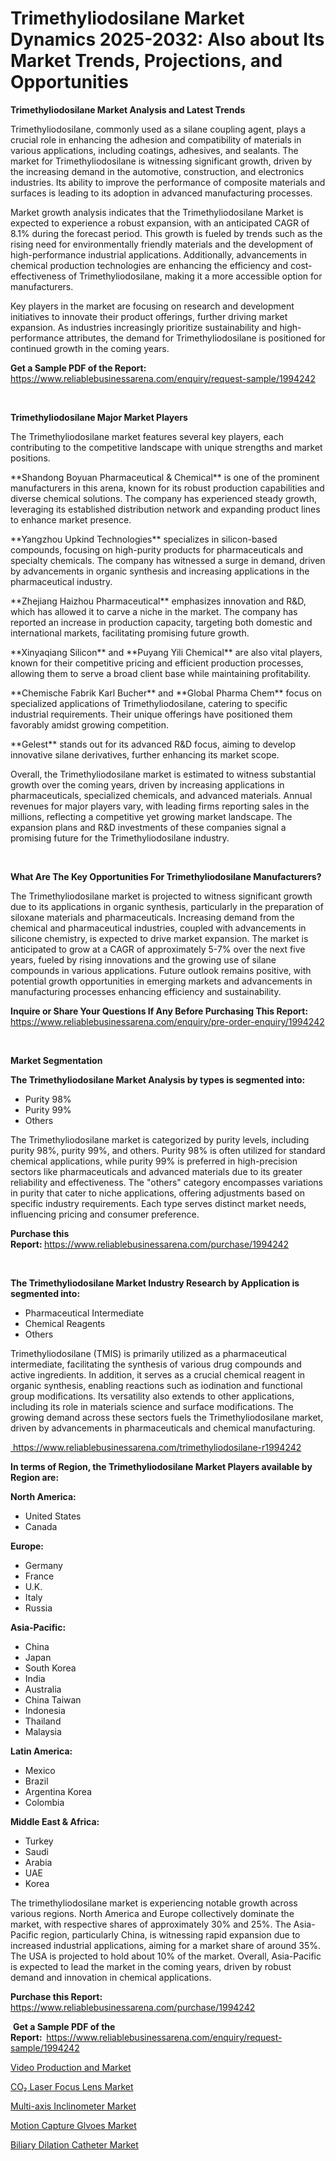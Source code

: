 <p><h1>Trimethyliodosilane Market Dynamics 2025-2032: Also about Its Market Trends, Projections, and Opportunities</h1></p><p><strong>Trimethyliodosilane Market Analysis and Latest Trends</strong></p>
<p><p>Trimethyliodosilane, commonly used as a silane coupling agent, plays a crucial role in enhancing the adhesion and compatibility of materials in various applications, including coatings, adhesives, and sealants. The market for Trimethyliodosilane is witnessing significant growth, driven by the increasing demand in the automotive, construction, and electronics industries. Its ability to improve the performance of composite materials and surfaces is leading to its adoption in advanced manufacturing processes.</p><p>Market growth analysis indicates that the Trimethyliodosilane Market is expected to experience a robust expansion, with an anticipated CAGR of 8.1% during the forecast period. This growth is fueled by trends such as the rising need for environmentally friendly materials and the development of high-performance industrial applications. Additionally, advancements in chemical production technologies are enhancing the efficiency and cost-effectiveness of Trimethyliodosilane, making it a more accessible option for manufacturers.</p><p>Key players in the market are focusing on research and development initiatives to innovate their product offerings, further driving market expansion. As industries increasingly prioritize sustainability and high-performance attributes, the demand for Trimethyliodosilane is positioned for continued growth in the coming years.</p></p>
<p><strong>Get a Sample PDF of the Report:&nbsp;</strong> <a href="https://www.reliablebusinessarena.com/enquiry/request-sample/1994242?utm_campaign=1943&utm_medium=2&utm_source=Github&utm_content=ia&utm_term=30012025&utm_id=trimethyliodosilane">https://www.reliablebusinessarena.com/enquiry/request-sample/1994242</a></p>
<p>&nbsp;</p>
<p><strong>Trimethyliodosilane Major Market Players</strong></p>
<p><p>The Trimethyliodosilane market features several key players, each contributing to the competitive landscape with unique strengths and market positions. </p><p>**Shandong Boyuan Pharmaceutical & Chemical** is one of the prominent manufacturers in this arena, known for its robust production capabilities and diverse chemical solutions. The company has experienced steady growth, leveraging its established distribution network and expanding product lines to enhance market presence.</p><p>**Yangzhou Upkind Technologies** specializes in silicon-based compounds, focusing on high-purity products for pharmaceuticals and specialty chemicals. The company has witnessed a surge in demand, driven by advancements in organic synthesis and increasing applications in the pharmaceutical industry.</p><p>**Zhejiang Haizhou Pharmaceutical** emphasizes innovation and R&D, which has allowed it to carve a niche in the market. The company has reported an increase in production capacity, targeting both domestic and international markets, facilitating promising future growth.</p><p>**Xinyaqiang Silicon** and **Puyang Yili Chemical** are also vital players, known for their competitive pricing and efficient production processes, allowing them to serve a broad client base while maintaining profitability.</p><p>**Chemische Fabrik Karl Bucher** and **Global Pharma Chem** focus on specialized applications of Trimethyliodosilane, catering to specific industrial requirements. Their unique offerings have positioned them favorably amidst growing competition.</p><p>**Gelest** stands out for its advanced R&D focus, aiming to develop innovative silane derivatives, further enhancing its market scope.</p><p>Overall, the Trimethyliodosilane market is estimated to witness substantial growth over the coming years, driven by increasing applications in pharmaceuticals, specialized chemicals, and advanced materials. Annual revenues for major players vary, with leading firms reporting sales in the millions, reflecting a competitive yet growing market landscape. The expansion plans and R&D investments of these companies signal a promising future for the Trimethyliodosilane industry.</p></p>
<p>&nbsp;</p>
<p><strong>What Are The Key Opportunities For Trimethyliodosilane Manufacturers?</strong></p>
<p><p>The Trimethyliodosilane market is projected to witness significant growth due to its applications in organic synthesis, particularly in the preparation of siloxane materials and pharmaceuticals. Increasing demand from the chemical and pharmaceutical industries, coupled with advancements in silicone chemistry, is expected to drive market expansion. The market is anticipated to grow at a CAGR of approximately 5-7% over the next five years, fueled by rising innovations and the growing use of silane compounds in various applications. Future outlook remains positive, with potential growth opportunities in emerging markets and advancements in manufacturing processes enhancing efficiency and sustainability.</p></p>
<p><strong>Inquire or Share Your Questions If Any Before Purchasing This Report:</strong> <a href="https://www.reliablebusinessarena.com/enquiry/pre-order-enquiry/1994242?utm_campaign=1943&utm_medium=2&utm_source=Github&utm_content=ia&utm_term=30012025&utm_id=trimethyliodosilane">https://www.reliablebusinessarena.com/enquiry/pre-order-enquiry/1994242</a></p>
<p>&nbsp;</p>
<p><strong>Market Segmentation</strong></p>
<p><strong>The Trimethyliodosilane Market Analysis by types is segmented into:</strong></p>
<p><ul><li>Purity 98%</li><li>Purity 99%</li><li>Others</li></ul></p>
<p><p>The Trimethyliodosilane market is categorized by purity levels, including purity 98%, purity 99%, and others. Purity 98% is often utilized for standard chemical applications, while purity 99% is preferred in high-precision sectors like pharmaceuticals and advanced materials due to its greater reliability and effectiveness. The "others" category encompasses variations in purity that cater to niche applications, offering adjustments based on specific industry requirements. Each type serves distinct market needs, influencing pricing and consumer preference.</p></p>
<p><strong>Purchase this Report:&nbsp;</strong><a href="https://www.reliablebusinessarena.com/purchase/1994242?utm_campaign=1943&utm_medium=2&utm_source=Github&utm_content=ia&utm_term=30012025&utm_id=trimethyliodosilane">https://www.reliablebusinessarena.com/purchase/1994242</a></p>
<p>&nbsp;</p>
<p><strong>The Trimethyliodosilane Market Industry Research by Application is segmented into:</strong></p>
<p><ul><li>Pharmaceutical Intermediate</li><li>Chemical Reagents</li><li>Others</li></ul></p>
<p><p>Trimethyliodosilane (TMIS) is primarily utilized as a pharmaceutical intermediate, facilitating the synthesis of various drug compounds and active ingredients. In addition, it serves as a crucial chemical reagent in organic synthesis, enabling reactions such as iodination and functional group modifications. Its versatility also extends to other applications, including its role in materials science and surface modifications. The growing demand across these sectors fuels the Trimethyliodosilane market, driven by advancements in pharmaceuticals and chemical manufacturing.</p></p>
<p><a href="https://www.reliablebusinessarena.com/trimethyliodosilane-r1994242?utm_campaign=1943&utm_medium=2&utm_source=Github&utm_content=ia&utm_term=30012025&utm_id=trimethyliodosilane">&nbsp;https://www.reliablebusinessarena.com/trimethyliodosilane-r1994242</a></p>
<p><strong>In terms of Region, the Trimethyliodosilane Market Players available by Region are:</strong></p>
<p>
    <p> <strong> North America: </strong>
        <ul>
            <li>United States</li>
            <li>Canada</li>
        </ul>
        </p> 
    <p> <strong> Europe: </strong>
        <ul>
            <li>Germany</li>
            <li>France</li>
            <li>U.K.</li>
            <li>Italy</li>
            <li>Russia</li>
        </ul>
        </p> 
    <p> <strong> Asia-Pacific: </strong>
        <ul>
            <li>China</li>
            <li>Japan</li>
            <li>South Korea</li>
            <li>India</li>
            <li>Australia</li>
            <li>China Taiwan</li>
            <li>Indonesia</li>
            <li>Thailand</li>
            <li>Malaysia</li>
        </ul>
        </p> 
    <p> <strong> Latin America: </strong>
        <ul>
            <li>Mexico</li>
            <li>Brazil</li>
            <li>Argentina Korea</li>
            <li>Colombia</li>
        </ul>
        </p> 
    <p> <strong> Middle East & Africa: </strong>
        <ul>
            <li>Turkey</li>
            <li>Saudi</li>
            <li>Arabia</li>
            <li>UAE</li>
            <li>Korea</li>
        </ul>
    </p>
    </p>
<p><p>The trimethyliodosilane market is experiencing notable growth across various regions. North America and Europe collectively dominate the market, with respective shares of approximately 30% and 25%. The Asia-Pacific region, particularly China, is witnessing rapid expansion due to increased industrial applications, aiming for a market share of around 35%. The USA is projected to hold about 10% of the market. Overall, Asia-Pacific is expected to lead the market in the coming years, driven by robust demand and innovation in chemical applications.</p></p>
<p><strong>Purchase this Report: </strong><a href="https://www.reliablebusinessarena.com/purchase/1994242?utm_campaign=1943&utm_medium=2&utm_source=Github&utm_content=ia&utm_term=30012025&utm_id=trimethyliodosilane">https://www.reliablebusinessarena.com/purchase/1994242</a></p>
<p>&nbsp;<strong>Get a Sample PDF of the Report:&nbsp;&nbsp;</strong><a href="https://www.reliablebusinessarena.com/enquiry/request-sample/1994242?utm_campaign=1943&utm_medium=2&utm_source=Github&utm_content=ia&utm_term=30012025&utm_id=trimethyliodosilane">https://www.reliablebusinessarena.com/enquiry/request-sample/1994242</a></p>
<p><strong></strong></p>
<p><p><a href="https://www.linkedin.com/pulse/thorough-examination-global-video-production-market-size-focus-hyp3f?utm_campaign=1943&utm_medium=2&utm_source=Github&utm_content=ia&utm_term=30012025&utm_id=trimethyliodosilane">Video Production and Market</a></p><p><a href="https://www.linkedin.com/pulse/report-co-laser-focus-lens-market-rapid-expansion-cagr-xdwde?utm_campaign=1943&utm_medium=2&utm_source=Github&utm_content=ia&utm_term=30012025&utm_id=trimethyliodosilane">CO₂ Laser Focus Lens Market</a></p><p><a href="https://www.linkedin.com/pulse/consistent-increase-multi-axis-inclinometer-market-forecasted-gomnf?utm_campaign=1943&utm_medium=2&utm_source=Github&utm_content=ia&utm_term=30012025&utm_id=trimethyliodosilane">Multi-axis Inclinometer Market</a></p><p><a href="https://www.linkedin.com/pulse/exploring-motion-capture-glvoes-market-projected-growth-asp-8wkif?utm_campaign=1943&utm_medium=2&utm_source=Github&utm_content=ia&utm_term=30012025&utm_id=trimethyliodosilane">Motion Capture Glvoes Market</a></p><p><a href="https://www.linkedin.com/pulse/report-covers-biliary-dilation-catheter-market-basisof-uuloe?utm_campaign=1943&utm_medium=2&utm_source=Github&utm_content=ia&utm_term=30012025&utm_id=trimethyliodosilane">Biliary Dilation Catheter Market</a></p></p>
